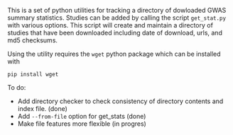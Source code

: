 This is a set of python utilities for tracking a directory of dowloaded GWAS summary statistics. Studies can be added by calling the script `get_stat.py` with various options. This script will create and maintain a directory of studies that have been downloaded including date of download, urls, and md5 checksums. 

Using the utility requires the `wget` python package which can be installed with 

```
pip install wget
```

To do: 
+ Add directory checker to check consistency of directory contents and index file. (done)
+ Add `--from-file` option for get\_stats (done)
+ Make file features more flexible (in progres)
